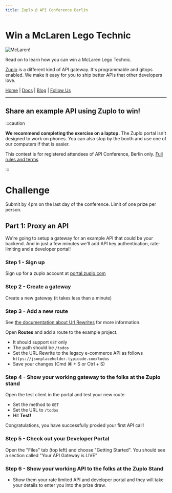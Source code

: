 ```yaml
---
title: Zuplo @ API Conference Berlin
---
```


# Win a McLaren Lego Technic

![McLaren!](./mclaren.png)

Read on to learn how you can win a McLaren Lego Technic.

[Zuplo](https://zuplo.com) is a different kind of API gateway. It's programmable and gitops enabled. We make it easy for you to ship better APIs that other developers love.

[Home](https://zuplo.com) | [Docs](/docs) | [Blog](/blog) | [Follow Us](https://twitter.com/zuplo)

---

## Share an example API using Zuplo to win!

:::caution

**We recommend completing the exercise on a laptop.** The Zuplo portal isn't designed to work on phones. You can also stop by the booth and use one of our computers if that is easier.

This contest is for registered attendees of API Conference, Berlin only.
[Full rules and terms](./conference-prize-terms.md)

:::

# Challenge

Submit by 4pm on the last day of the conference. Limit of one prize per person.

## Part 1: Proxy an API

We're going to setup a gateway for an example API that could be your backend. And in just a few minutes we'll add API key authentication, rate-limiting and a developer portal!

### Step 1 - Sign up

Sign up for a zuplo account at [portal.zuplo.com](https://portal.zuplo.com)

### Step 2 - Create a gateway

Create a new gateway (it takes less than a minute)

### Step 3 - Add a new route

See [the documentation about Url Rewrites](../handlers/url-rewrite.md) for more information.

Open **Routes** and add a route to the example project.

- It should support `GET` only
- The path should be `/todos`
- Set the URL Rewrite to the legacy e-commerce API as follows
  `https://jsonplaceholder.typicode.com/todos`
- Save your changes (Cmd ⌘ + S or Ctrl + S)

### Step 4 - Show your working gateway to the folks at the Zuplo stand

Open the test client <ApiTestConsoleTabIcon /> in the portal and test your new route

- Set the method to `GET`
- Set the URL to `/todos`
- Hit **Test!**

Congratulations, you have successfully proxied your first API call!

### Step 5 - Check out your Developer Portal

Open the "Files" tab (top left) and choose "Getting Started". You should see a section called "Your API Gateway is LIVE" 

### Step 6 - Show your working API to the folks at the Zuplo Stand

- Show them your rate limited API and developer portal and they will take your details to enter you into the prize draw.
